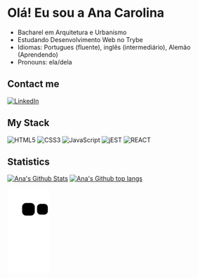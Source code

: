 # Olá! Eu sou a Ana Carolina 

- Bacharel em Arquitetura e Urbanismo
- Estudando Desenvolvimento Web no Trybe
- Idiomas: Portugues (fluente), inglês (intermediário), Alemão (Aprendendo)
- Pronouns: ela/dela

## Contact me
[![LinkedIn](https://img.shields.io/badge/-LinkedIn-%23E44D27?style=rounded&logo=linkedin&logoColor=ffffff&color=0077B5)](https://www.linkedin.com/in/ana-c-b-magalhaes/)

 ## My Stack
![HTML5](https://img.shields.io/badge/-HTML5-%23E44D27?style=rounded&logo=html5&logoColor=ffffff)
![CSS3](https://img.shields.io/badge/-CSS3-%231572B6?style=rounded&logo=css3)
![JavaScript](https://img.shields.io/badge/-JavaScript-%23F7DF1C?style=rounded&logo=javascript&logoColor=000000&labelColor=%23F7DF1C&color=%23FFCE5A)
![jEST](https://img.shields.io/badge/Jest-323330?style=for-the-badge&logo=Jest&logoColor=white)
![REACT](https://img.shields.io/badge/React-20232A?style=for-the-badge&logo=react&logoColor=61DAFB)

## Statistics
[![Ana's Github Stats](https://github-readme-stats.vercel.app/api?username=aninhabort&show_icons=true&theme=dracula&include_all_commits=true&count_private=true)](https://github.com/aninhabort)
[![Ana's Github top langs](https://github-readme-stats.vercel.app/api/top-langs/?username=aninhabort&layout=compact&langs_count=7&theme=dracula)](https://github.com/aninhabort)
  
![Snake animation](https://github.com/aninhabort/aninhabort/blob/output/github-contribution-grid-snake.svg)
